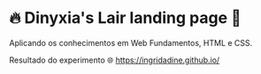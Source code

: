<h1 align="left">🔥 Dinyxia's Lair landing page 🐲</h1>
Aplicando os conhecimentos em Web Fundamentos, HTML e CSS.

Resultado do experimento 🌐
https://ingridadine.github.io/

